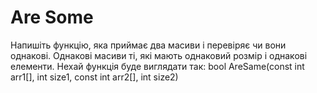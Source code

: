 # Are Some

Напишіть функцію, яка приймає два масиви і перевіряє чи вони однакові. Однакові масиви ті, які мають
   однаковий розмір і однакові елементи. Нехай функція буде виглядати так:
   bool AreSame(const int arr1[], int size1, const int arr2[], int size2)
